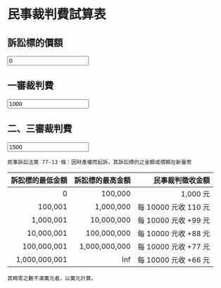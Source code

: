 # 民事裁判費試算表
## 訴訟標的價額

<input type="number" value="0">

## 一審裁判費

<input type="number" value="1000">

## 二、三審裁判費

<input type="number" value="1500">

    民事訴訟法第 77-13 條：因財產權而起訴，其訴訟標的之金額或價額在新臺幣

訴訟標的最低金額|訴訟標的最高金額|民事裁判徵收金額
------------:|------------:|--------------------:
0            |      100,000|1,000 元
100,001      |    1,000,000|每 10000 元收  110 元
1,000,001    |   10,000,000|每 10000 元收  +99 元
10,000,001   |  100,000,000|每 10000 元收  +88 元
100,000,001  |1,000,000,000|每 10000 元收  +77 元
1,000,000,001|          Inf|每 10000 元收  +66 元

    其畸零之數不滿萬元者，以萬元計算。
